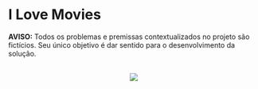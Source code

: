 # I Love Movies
<b>AVISO:</b> Todos os problemas e premissas contextualizados no projeto são fictícios. Seu único objetivo é dar sentido para o desenvolvimento da solução.<br><br>

<p align='center'>
    <img src = 'img.png'>
</p>
<br>

